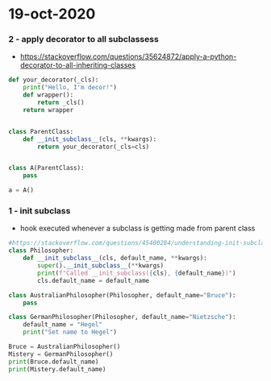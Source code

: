 # 19-oct-2020

### 2 - apply decorator to all subclassess

- https://stackoverflow.com/questions/35624872/apply-a-python-decorator-to-all-inheriting-classes

```python
def your_decorator(_cls):
    print("Hello, I'm decor!")
    def wrapper():
        return _cls()
    return wrapper


class ParentClass:
    def __init_subclass__(cls, **kwargs):
        return your_decorator(_cls=cls)


class A(ParentClass):
    pass

a = A()
```


### 1 - init subclass

- hook executed whenever a subclass is getting made from parent class

```python
#https://stackoverflow.com/questions/45400284/understanding-init-subclass
class Philosopher:
    def __init_subclass__(cls, default_name, **kwargs):
        super().__init_subclass__(**kwargs)
        print(f"Called __init_subclass({cls}, {default_name})")
        cls.default_name = default_name

class AustralianPhilosopher(Philosopher, default_name="Bruce"):
    pass

class GermanPhilosopher(Philosopher, default_name="Nietzsche"):
    default_name = "Hegel"
    print("Set name to Hegel")

Bruce = AustralianPhilosopher()
Mistery = GermanPhilosopher()
print(Bruce.default_name)
print(Mistery.default_name)
```
